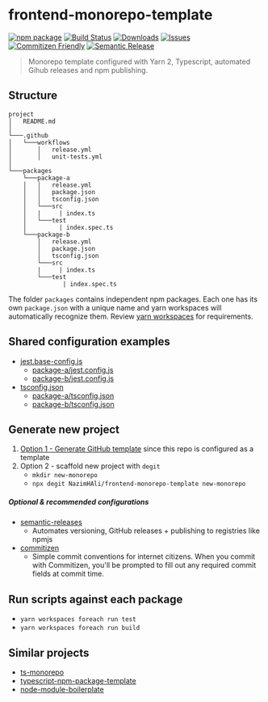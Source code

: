 # frontend-monorepo-template

[![npm package][npm-img]][npm-url]
[![Build Status][build-img]][build-url]
[![Downloads][downloads-img]][downloads-url]
[![Issues][issues-img]][issues-url]
[![Commitizen Friendly][commitizen-img]][commitizen-url]
[![Semantic Release][semantic-release-img]][semantic-release-url]

> Monorepo template configured with Yarn 2, Typescript, automated Gihub releases and npm publishing.

## Structure

```
project
│   README.md
│
└───.github
│   └───workflows
│       │   release.yml
│       │   unit-tests.yml
│
└───packages
    └───package-a
    │   │   release.yml
    │   │   package.json
    │   │   tsconfig.json
    │   └───src
    │   |     | index.ts
    │   └───test
    │         | index.spec.ts
    └───package-b
        │   release.yml
        │   package.json
        │   tsconfig.json
        └───src
        |     | index.ts
        └───test
               | index.spec.ts

```

The folder `packages` contains independent npm packages. Each one has its own `package.json` with a unique name and yarn workspaces will automatically recognize them.
Review [yarn workspaces](https://yarnpkg.com/features/workspaces) for requirements.

## Shared configuration examples

- [jest.base-config.js](/jest.base-config.js)
  - [package-a/jest.config.js](/packages/package-a/jest.config.js)
  - [package-b/jest.config.js](/packages/package-b/jest.config.js)
- [tsconfig.json](/tsconfig.json)
  - [package-a/tsconfig.json](/packages/package-a/tsconfig.json)
  - [package-b/tsconfig.json](/packages/package-b/tsconfig.json)

## Generate new project

1. [Option 1 - Generate GitHub template](/generate) since this repo is configured as a template
2. Option 2 - scaffold new project with `degit`
   - `mkdir new-monorepo`
   - `npx degit NazimHAli/frontend-monorepo-template new-monorepo`

##### Optional & recommended configurations

- [semantic-releases](https://github.com/semantic-release/semantic-release/blob/master/docs/usage/getting-started.md#getting-started)
  - Automates versioning, GitHub releases + publishing to registries like npmjs
- [commitizen](https://commitizen.github.io/cz-cli/)
  - Simple commit conventions for internet citizens. When you commit with Commitizen, you'll be prompted to fill out any required commit fields at commit time.

## Run scripts against each package

- `yarn workspaces foreach run test`
- `yarn workspaces foreach run build`

## Similar projects

- [ts-monorepo](https://github.com/NiGhTTraX/ts-monorepo)
- [typescript-npm-package-template](https://github.com/ryansonshine/typescript-npm-package-template)
- [node-module-boilerplate](https://github.com/sindresorhus/node-module-boilerplate)

[build-img]: https://github.com/NazimHAli/frontend-monorepo-template/actions/workflows/release.yml/badge.svg
[build-url]: https://github.com/NazimHAli/frontend-monorepo-template/actions/workflows/release.yml
[commitizen-img]: https://img.shields.io/badge/commitizen-friendly-brightgreen.svg
[commitizen-url]: http://commitizen.github.io/cz-cli/
[downloads-img]: https://img.shields.io/npm/dt/frontend-monorepo-template
[downloads-url]: https://www.npmtrends.com/frontend-monorepo-template
[issues-img]: https://img.shields.io/github/issues/NazimHAli/frontend-monorepo-template
[issues-url]: https://github.com/NazimHAli/frontend-monorepo-template/issues
[npm-img]: https://img.shields.io/npm/v/frontend-monorepo-template
[npm-url]: https://www.npmjs.com/package/frontend-monorepo-template
[semantic-release-img]: https://img.shields.io/badge/%20%20%F0%9F%93%A6%F0%9F%9A%80-semantic--release-e10079.svg
[semantic-release-url]: https://github.com/semantic-release/semantic-release
